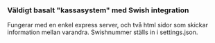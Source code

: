 ### Väldigt basalt "kassasystem" med Swish integration
Fungerar med en enkel express server, och två html sidor som skickar information mellan varandra. Swishnummer ställs in i settings.json.
